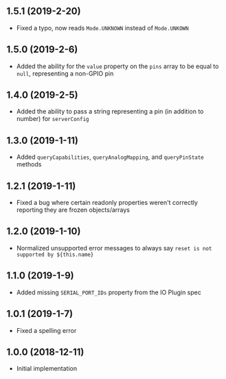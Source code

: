 ## 1.5.1 (2019-2-20)

- Fixed a typo, now reads `Mode.UNKNOWN` instead of `Mode.UNKOWN`

## 1.5.0 (2019-2-6)

- Added the ability for the `value` property on the `pins` array to be equal to `null`, representing a non-GPIO pin

## 1.4.0 (2019-2-5)

- Added the ability to pass a string representing a pin (in addition to number) for `serverConfig`

## 1.3.0 (2019-1-11)

- Added `queryCapabilities`, `queryAnalogMapping`, and `queryPinState` methods

## 1.2.1 (2019-1-11)

- Fixed a bug where certain readonly properties weren't correctly reporting they are frozen objects/arrays

## 1.2.0 (2019-1-10)

- Normalized unsupported error messages to always say `reset is not supported by ${this.name}`

## 1.1.0 (2019-1-9)

- Added missing `SERIAL_PORT_IDs` property from the IO Plugin spec

## 1.0.1 (2019-1-7)

- Fixed a spelling error

## 1.0.0 (2018-12-11)

- Initial implementation
